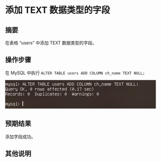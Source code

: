 # 添加 TEXT 数据类型的字段

## 摘要

在表格 “users” 中添加 TEXT 数据类型的字段。

## 操作步骤

在 MySQL 中执行 `ALTER TABLE users ADD COLUMN ch_name TEXT NULL;`

![添加TEXT数据类型的字段](./img/添加TEXT数据类型的字段.png)

## 预期结果

添加字段成功。

## 其他说明
